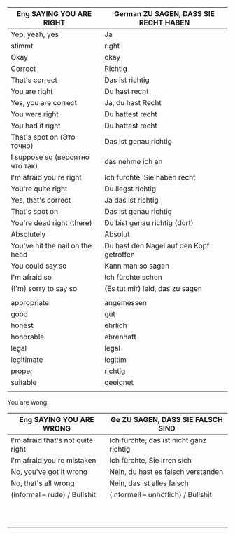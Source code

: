 | Eng SAYING YOU ARE RIGHT        | German ZU SAGEN, DASS SIE RECHT HABEN    |
|---------------------------------|------------------------------------------|
| Yep, yeah, yes                  | Ja                                       |
| stimmt                          | right                                    |
| Okay                            | okay                                     |
| Correct                         | Richtig                                  |
| That's correct                  | Das ist richtig                          |
| You are right                   | Du hast recht                            |
| Yes, you are correct            | Ja, du hast Recht                        |
| You were right                  | Du hattest recht                         |
| You had it right                | Du hattest recht                         |
| That's spot on (Это точно)      | Das ist genau richtig                    |
| I suppose so (вероятно что так) | das nehme ich an                         |
| I'm afraid you're right         | Ich fürchte, Sie haben recht             |
| You're quite right              | Du liegst richtig                        |
| Yes, that's correct             | Ja das ist richtig                       |
| That's spot on                  | Das ist genau richtig                    |
| You're dead right (there)       | Du bist genau richtig (dort)             |
| Absolutely                      | Absolut                                  |
| You've hit the nail on the head | Du hast den Nagel auf den Kopf getroffen |
| You could say so                | Kann man so sagen                        |
| I'm afraid so                   | Ich fürchte schon                        |
| (I'm) sorry to say so           | (Es tut mir) leid, das zu sagen          |
|                                 |                                          |
| appropriate                     | angemessen                               |
| good                            | gut                                      |
| honest                          | ehrlich                                  |
| honorable                       | ehrenhaft                                |
| legal                           | legal                                    |
| legitimate                      | legitim                                  |
| proper                          | richtig                                  |
| suitable                        | geeignet                                 |
|                                 |                                          |






You are wong:

| Eng SAYING YOU ARE WRONG          | Ge ZU SAGEN, DASS SIE FALSCH SIND       |
|-----------------------------------|-----------------------------------------|
| I'm afraid that's not quite right | Ich fürchte, das ist nicht ganz richtig |
| I'm afraid you're mistaken        | Ich fürchte, Sie irren sich             |
| No, you've got it wrong           | Nein, du hast es falsch verstanden      |
| No, that's all wrong              | Nein, das ist alles falsch              |
| (informal – rude) / Bullshit      | (informell – unhöflich) / Bullshit      |
|                                   |                                         |
|                                   |                                         |
|                                   |                                         |
|                                   |                                         |
|                                   |                                         |
|                                   |                                         |
|                                   |                                         |
|                                   |                                         |
|                                   |                                         |
|                                   |                                         |



